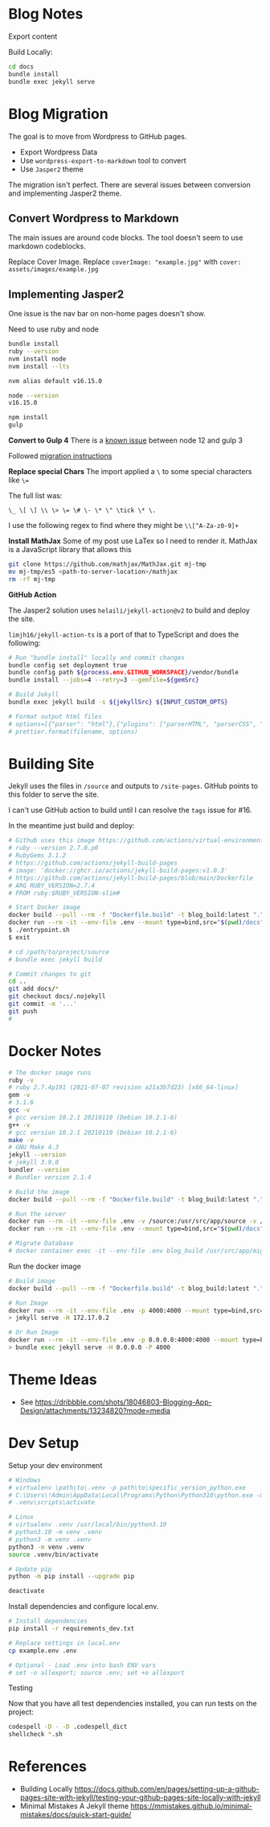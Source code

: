 # Blog Notes
Export content

Build Locally:

```bash
cd docs
bundle install
bundle exec jekyll serve
```

# Blog Migration

The goal is to move from Wordpress to GitHub pages.

* Export Wordpress Data
* Use `wordpress-export-to-markdown` tool to convert
* Use `Jasper2` theme

The migration isn't perfect. There are several issues between conversion and implementing Jasper2 theme.

## Convert Wordpress to Markdown

The main issues are around code blocks. The tool doesn't seem to use markdown codeblocks.

Replace Cover Image. Replace `coverImage: "example.jpg"` with `cover: assets/images/example.jpg`

## Implementing Jasper2

One issue is the nav bar on non-home pages doesn't show.

Need to use ruby and node
```bash
bundle install
ruby --version
nvm install node
nvm install --lts

nvm alias default v16.15.0

node --version
v16.15.0

npm install
gulp
```

**Convert to Gulp 4**
There is a [known issue](https://stackoverflow.com/questions/55921442/how-to-fix-referenceerror-primordials-is-not-defined-in-node-js/60921145#60921145) between node 12 and gulp 3

Followed [migration instructions](https://www.sitepoint.com/how-to-migrate-to-gulp-4/)


**Replace special Chars**
The import applied a `\` to some special characters like `\=` 

The full list was:
```
\_ \[ \] \\ \> \= \# \- \* \" \tick \* \.
```

I use the following regex to find where they might be
`\\[^A-Za-z0-9]+`

**Install MathJax**
Some of my post use LaTex so I need to render it. 
MathJax is a JavaScript library that allows this

```bash
git clone https://github.com/mathjax/MathJax.git mj-tmp
mv mj-tmp/es5 <path-to-server-location>/mathjax
rm -rf mj-tmp
```

**GitHub Action**

The Jasper2 solution uses `helaili/jekyll-action@v2` to build and deploy the site.

`limjh16/jekyll-action-ts` is a port of that to TypeScript and does the following:

```bash
# Run "bundle install" locally and commit changes
bundle config set deployment true
bundle config path ${process.env.GITHUB_WORKSPACE}/vendor/bundle
bundle install --jobs=4 --retry=3 --gemfile=${gemSrc}

# Build Jekyll 
bundle exec jekyll build -s ${jekyllSrc} ${INPUT_CUSTOM_OPTS}

# Format output html files
# options=[{"parser": "html"},{"plugins": ["parserHTML", "parserCSS", "parserJS"]}]
# prettier.format(filename, options)
```

# Building Site

Jekyll uses the files in `/source` and outputs to `/site-pages`. GitHub points to this folder to serve the site.

I can't use GitHub action to build until I can resolve the `tags` issue for #16.

In the meantime just build and deploy:

```bash
# Github uses this image https://github.com/actions/virtual-environments/blob/ubuntu20/20220515.1/images/linux/Ubuntu2004-Readme.md
# ruby --version 2.7.0.p0
# RubyGems 3.1.2
# https://github.com/actions/jekyll-build-pages
# image: 'docker://ghcr.io/actions/jekyll-build-pages:v1.0.3'
# https://github.com/actions/jekyll-build-pages/blob/main/Dockerfile
# ARG RUBY_VERSION=2.7.4
# FROM ruby:$RUBY_VERSION-slim#

# Start Docker image
docker build --pull --rm -f "Dockerfile.build" -t blog_build:latest "."
docker run --rm -it --env-file .env --mount type=bind,src="$(pwd)/docs",target=/usr/src/app/docs --mount type=bind,src="$(pwd)/source",target=/usr/src/app/source --name blog_build blog_build:latest
$ ./entrypoint.sh
$ exit

# cd /path/to/project/source
# bundle exec jekyll build 

# Commit changes to git
cd ..
git add docs/*
git checkout docs/.nojekyll
git commit -m '...'
git push
#
```

# Docker Notes

```bash
# The docker image runs
ruby -v
# ruby 2.7.4p191 (2021-07-07 revision a21a3b7d23) [x86_64-linux]
gem -v
# 3.1.6
gcc -v
# gcc version 10.2.1 20210110 (Debian 10.2.1-6)
g++ -v
# gcc version 10.2.1 20210110 (Debian 10.2.1-6)
make -v
# GNU Make 4.3
jekyll --version
# jekyll 3.9.0
bundler --version
# Bundler version 2.1.4

# Build the image
docker build --pull --rm -f "Dockerfile.build" -t blog_build:latest "."

# Run the server
docker run --rm -it --env-file .env -v /source:/usr/src/app/source -v /docs:/usr/src/app/docs --name blog_build blog_build:latest
docker run --rm -it --env-file .env --mount type=bind,src="$(pwd)/docs",target=/usr/src/app/docs --mount type=bind,src="$(pwd)/source",target=/usr/src/app/source --name blog_build blog_build:latest

# Migrate Database
# docker container exec -it --env-file .env blog_build /usr/src/app/migrate_database.sh 
```

Run the docker image
```bash
# Build image
docker build --pull --rm -f "Dockerfile.build" -t blog_build:latest "."

# Run Image
docker run --rm -it --env-file .env -p 4000:4000 --mount type=bind,src="$(pwd)/docs",target=/usr/src/app/docs --mount type=bind,src="$(pwd)/source",target=/usr/src/app/source blog_build:latest
> jekyll serve -H 172.17.0.2

# Or Run Image
docker run --rm -it --env-file .env -p 0.0.0.0:4000:4000 --mount type=bind,src="$(pwd)/docs",target=/usr/src/app/docs --mount type=bind,src="$(pwd)/source",target=/usr/src/app/source blog_build:latest
> bundle exec jekyll serve -H 0.0.0.0 -P 4000
```

# Theme Ideas
- See https://dribbble.com/shots/18046803-Blogging-App-Design/attachments/13234820?mode=media


# Dev Setup

Setup your dev environment

```bash
# Windows
# virtualenv \path\to\.venv -p path\to\specific_version_python.exe
# C:\Users\!Admin\AppData\Local\Programs\Python\Python310\python.exe -m venv .venv
# .venv\scripts\activate

# Linux
# virtualenv .venv /usr/local/bin/python3.10
# python3.10 -m venv .venv
# python3 -m venv .venv
python3 -m venv .venv
source .venv/bin/activate

# Update pip
python -m pip install --upgrade pip

deactivate
```

Install dependencies and configure local.env.

```bash
# Install dependencies
pip install -r requirements_dev.txt

# Replace settings in local.env
cp example.env .env

# Optional - Load .env into bash ENV vars
# set -o allexport; source .env; set +o allexport
```
Testing

Now that you have all test dependencies installed, you can run tests on the project:

```bash
codespell -D - -D .codespell_dict
shellcheck *.sh
```

# References
- Building Locally https://docs.github.com/en/pages/setting-up-a-github-pages-site-with-jekyll/testing-your-github-pages-site-locally-with-jekyll
- Minimal Mistakes A Jekyll theme https://mmistakes.github.io/minimal-mistakes/docs/quick-start-guide/
